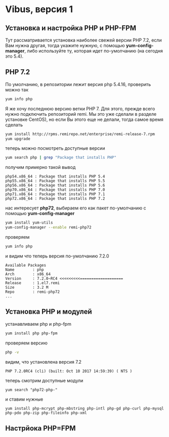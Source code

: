 # Vibus, версия 1
## Установка и настройка PHP и PHP-FPM
Тут рассматривается установка наиболее свежей версии PHP 7.2, если Вам нужна другая, тогда укажите нужную, с помощью **yum-config-manager**, либо используйте ту, которая идет по-умолчанию (на сегодня это 5.4).

## PHP 7.2
По умолчанию, в репозитории лежит версия php 5.4.16, проверить можно так
```bash
yum info php
```
Я же хочу последнюю версию ветки PHP 7. Для этого, прежде всего нужно подключить репозиторий remi. Мы это уже сделали в разделе установке CentOS), но если Вы этого еще не делали, тогда самое время сделать
```bash
yum install http://rpms.remirepo.net/enterprise/remi-release-7.rpm
yum upgrade
```
теперь можно посмотреть доступные версии
```bash
yum search php | grep "Package that installs PHP"
```
получим примерно такой вывод
```plain
php54.x86_64 : Package that installs PHP 5.4
php55.x86_64 : Package that installs PHP 5.5
php56.x86_64 : Package that installs PHP 5.6
php70.x86_64 : Package that installs PHP 7.0
php71.x86_64 : Package that installs PHP 7.1
php72.x86_64 : Package that installs PHP 7.2
```
нас интересует **php72**, выбираем его как пакет по-умолчанию с помощью **yum-config-manager**
```bash
yum install yum-utils
yum-config-manager --enable remi-php72
```
проверяем
```bash
yum info php
```
и видим что теперь версия по-умолчанию 7.2.0
```plain
Available Packages
Name        : php
Arch        : x86_64
Version     : 7.2.0~RC4 <<<<<<<<<===================
Release     : 1.el7.remi
Size        : 3.2 M
Repo        : remi-php72 
...
```
## Установка PHP и модулей
устанавливаем php и php-fpm
```bash
yum install php php-fpm
```
проверяем версию
```bash
php -v
```
видим, что установлена версия 7.2
```plain
PHP 7.2.0RC4 (cli) (built: Oct 10 2017 14:59:39) ( NTS )
```
теперь смотрим доступные модули 
```plain
yum search "php72-php-"
```
и ставим нужные
```plain
yum install php-mcrypt php-mbstring php-intl php-gd php-curl php-mysql php-pdo php-zip php-fileinfo php-xml
```

## Настрйока PHP=FPM
